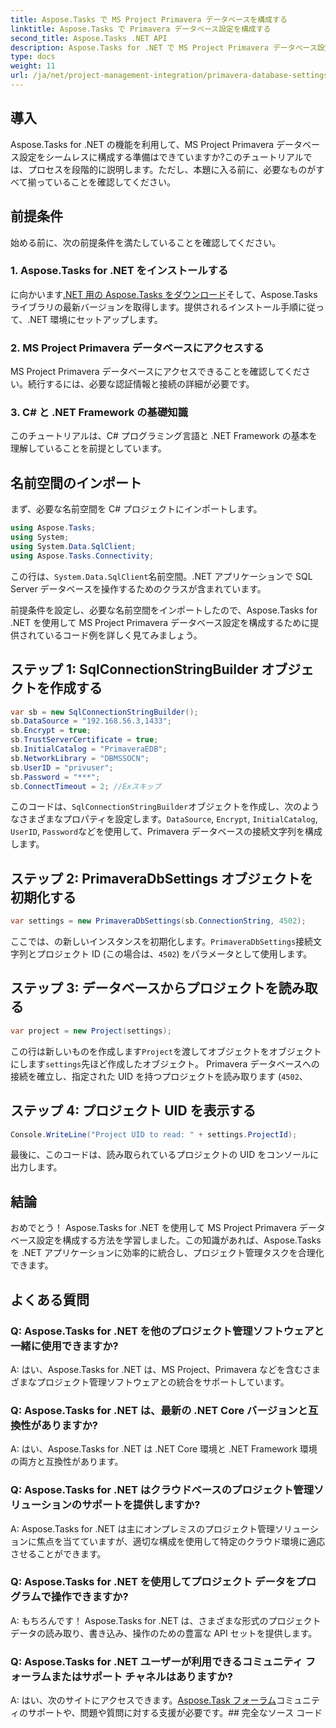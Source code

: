 ```yaml
---
title: Aspose.Tasks で MS Project Primavera データベースを構成する
linktitle: Aspose.Tasks で Primavera データベース設定を構成する
second_title: Aspose.Tasks .NET API
description: Aspose.Tasks for .NET で MS Project Primavera データベース設定を簡単に構成する方法を学びます。プロジェクト管理タスクを合理化します。
type: docs
weight: 11
url: /ja/net/project-management-integration/primavera-database-settings/
---
```

## 導入
Aspose.Tasks for .NET の機能を利用して、MS Project Primavera データベース設定をシームレスに構成する準備はできていますか?このチュートリアルでは、プロセスを段階的に説明します。ただし、本題に入る前に、必要なものがすべて揃っていることを確認してください。
## 前提条件
始める前に、次の前提条件を満たしていることを確認してください。
### 1. Aspose.Tasks for .NET をインストールする
に向かいます[.NET 用の Aspose.Tasks をダウンロード](https://releases.aspose.com/tasks/net/)そして、Aspose.Tasks ライブラリの最新バージョンを取得します。提供されるインストール手順に従って、.NET 環境にセットアップします。
### 2. MS Project Primavera データベースにアクセスする
MS Project Primavera データベースにアクセスできることを確認してください。続行するには、必要な認証情報と接続の詳細が必要です。
### 3. C# と .NET Framework の基礎知識
このチュートリアルは、C# プログラミング言語と .NET Framework の基本を理解していることを前提としています。

## 名前空間のインポート
まず、必要な名前空間を C# プロジェクトにインポートします。

```csharp
using Aspose.Tasks;
using System;
using System.Data.SqlClient;
using Aspose.Tasks.Connectivity;

```
この行は、`System.Data.SqlClient`名前空間。.NET アプリケーションで SQL Server データベースを操作するためのクラスが含まれています。

前提条件を設定し、必要な名前空間をインポートしたので、Aspose.Tasks for .NET を使用して MS Project Primavera データベース設定を構成するために提供されているコード例を詳しく見てみましょう。
## ステップ 1: SqlConnectionStringBuilder オブジェクトを作成する
```csharp
var sb = new SqlConnectionStringBuilder();
sb.DataSource = "192.168.56.3,1433";
sb.Encrypt = true;
sb.TrustServerCertificate = true;
sb.InitialCatalog = "PrimaveraEDB";
sb.NetworkLibrary = "DBMSSOCN";
sb.UserID = "privuser";
sb.Password = "***";
sb.ConnectTimeout = 2; //Exスキップ
```
このコードは、`SqlConnectionStringBuilder`オブジェクトを作成し、次のようなさまざまなプロパティを設定します。`DataSource`, `Encrypt`, `InitialCatalog`, `UserID`, `Password`などを使用して、Primavera データベースの接続文字列を構成します。
## ステップ 2: PrimaveraDbSettings オブジェクトを初期化する
```csharp
var settings = new PrimaveraDbSettings(sb.ConnectionString, 4502);
```
ここでは、の新しいインスタンスを初期化します。`PrimaveraDbSettings`接続文字列とプロジェクト ID (この場合は、`4502`) をパラメータとして使用します。
## ステップ 3: データベースからプロジェクトを読み取る
```csharp
var project = new Project(settings);
```
この行は新しいものを作成します`Project`を渡してオブジェクトをオブジェクトにします`settings`先ほど作成したオブジェクト。 Primavera データベースへの接続を確立し、指定された UID を持つプロジェクトを読み取ります (`4502`、
## ステップ 4: プロジェクト UID を表示する
```csharp
Console.WriteLine("Project UID to read: " + settings.ProjectId);
```
最後に、このコードは、読み取られているプロジェクトの UID をコンソールに出力します。

## 結論
おめでとう！ Aspose.Tasks for .NET を使用して MS Project Primavera データベース設定を構成する方法を学習しました。この知識があれば、Aspose.Tasks を .NET アプリケーションに効率的に統合し、プロジェクト管理タスクを合理化できます。
## よくある質問
### Q: Aspose.Tasks for .NET を他のプロジェクト管理ソフトウェアと一緒に使用できますか?
A: はい、Aspose.Tasks for .NET は、MS Project、Primavera などを含むさまざまなプロジェクト管理ソフトウェアとの統合をサポートしています。
### Q: Aspose.Tasks for .NET は、最新の .NET Core バージョンと互換性がありますか?
A: はい、Aspose.Tasks for .NET は .NET Core 環境と .NET Framework 環境の両方と互換性があります。
### Q: Aspose.Tasks for .NET はクラウドベースのプロジェクト管理ソリューションのサポートを提供しますか?
A: Aspose.Tasks for .NET は主にオンプレミスのプロジェクト管理ソリューションに焦点を当てていますが、適切な構成を使用して特定のクラウド環境に適応させることができます。
### Q: Aspose.Tasks for .NET を使用してプロジェクト データをプログラムで操作できますか?
A: もちろんです！ Aspose.Tasks for .NET は、さまざまな形式のプロジェクト データの読み取り、書き込み、操作のための豊富な API セットを提供します。
### Q: Aspose.Tasks for .NET ユーザーが利用できるコミュニティ フォーラムまたはサポート チャネルはありますか?
 A: はい、次のサイトにアクセスできます。[Aspose.Task フォーラム](https://forum.aspose.com/c/tasks/15)コミュニティのサポートや、問題や質問に対する支援が必要です。## 完全なソース コード